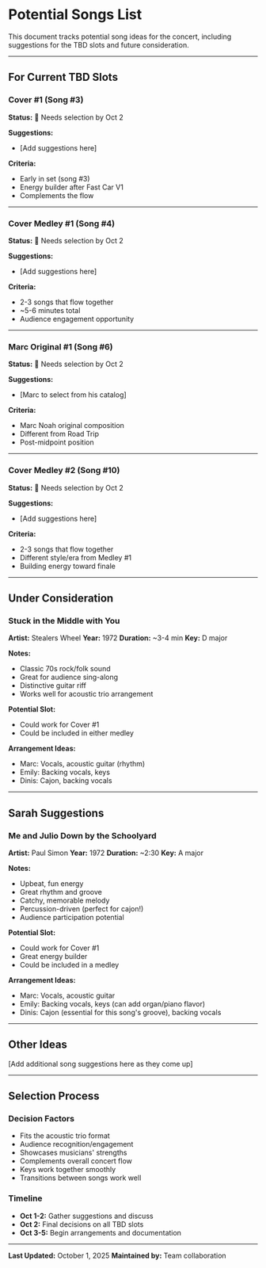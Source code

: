# Potential Songs List

This document tracks potential song ideas for the concert, including suggestions for the TBD slots and future consideration.

---

## For Current TBD Slots

### Cover #1 (Song #3)
**Status:** 🔴 Needs selection by Oct 2

**Suggestions:**
- [Add suggestions here]

**Criteria:**
- Early in set (song #3)
- Energy builder after Fast Car V1
- Complements the flow

---

### Cover Medley #1 (Song #4)
**Status:** 🔴 Needs selection by Oct 2

**Suggestions:**
- [Add suggestions here]

**Criteria:**
- 2-3 songs that flow together
- ~5-6 minutes total
- Audience engagement opportunity

---

### Marc Original #1 (Song #6)
**Status:** 🔴 Needs selection by Oct 2

**Suggestions:**
- [Marc to select from his catalog]

**Criteria:**
- Marc Noah original composition
- Different from Road Trip
- Post-midpoint position

---

### Cover Medley #2 (Song #10)
**Status:** 🔴 Needs selection by Oct 2

**Suggestions:**
- [Add suggestions here]

**Criteria:**
- 2-3 songs that flow together
- Different style/era from Medley #1
- Building energy toward finale

---

## Under Consideration

### Stuck in the Middle with You
**Artist:** Stealers Wheel
**Year:** 1972
**Duration:** ~3-4 min
**Key:** D major

**Notes:**
- Classic 70s rock/folk sound
- Great for audience sing-along
- Distinctive guitar riff
- Works well for acoustic trio arrangement

**Potential Slot:**
- Could work for Cover #1
- Could be included in either medley

**Arrangement Ideas:**
- Marc: Vocals, acoustic guitar (rhythm)
- Emily: Backing vocals, keys
- Dinis: Cajon, backing vocals

---

## Sarah Suggestions

### Me and Julio Down by the Schoolyard
**Artist:** Paul Simon
**Year:** 1972
**Duration:** ~2:30
**Key:** A major

**Notes:**
- Upbeat, fun energy
- Great rhythm and groove
- Catchy, memorable melody
- Percussion-driven (perfect for cajon!)
- Audience participation potential

**Potential Slot:**
- Could work for Cover #1
- Great energy builder
- Could be included in a medley

**Arrangement Ideas:**
- Marc: Vocals, acoustic guitar
- Emily: Backing vocals, keys (can add organ/piano flavor)
- Dinis: Cajon (essential for this song's groove), backing vocals

---

## Other Ideas

[Add additional song suggestions here as they come up]

---

## Selection Process

### Decision Factors
- Fits the acoustic trio format
- Audience recognition/engagement
- Showcases musicians' strengths
- Complements overall concert flow
- Keys work together smoothly
- Transitions between songs work well

### Timeline
- **Oct 1-2:** Gather suggestions and discuss
- **Oct 2:** Final decisions on all TBD slots
- **Oct 3-5:** Begin arrangements and documentation

---

**Last Updated:** October 1, 2025
**Maintained by:** Team collaboration
